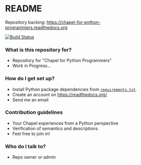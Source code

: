 # README #

Repository backing: https://chapel-for-python-programmers.readthedocs.org

[![Build Status](https://travis-ci.org/chapel-lang/chplforpyp-docs.svg)](https://travis-ci.org/chapel-lang/chplforpyp-docs)

### What is this repository for? ###

* Repository for "Chapel for Python Programmers"
* Work in Progress...

### How do I get set up? ###

* Install Python package dependencies from
  [`requirements.txt`](requirements.txt).
* Create an account on https://readthedocs.org/
* Send me an email

### Contribution guidelines ###

* Your Chapel experiences from a Python perspective
* Verification of semantics and descriptions
* Feel free to join in!

### Who do I talk to? ###

* Repo owner or admin
